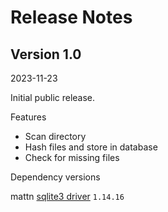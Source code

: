 # Release Notes

## Version 1.0

2023-11-23

Initial public release.

Features

* Scan directory
* Hash files and store in database
* Check for missing files

Dependency versions

mattn [sqlite3 driver](https://github.com/mattn/go-sqlite3) `1.14.16`